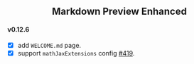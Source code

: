 <center>
  <h2> Markdown Preview Enhanced </h2>
</center>


#### v0.12.6  
* [x] add `WELCOME.md` page.  
* [x] support `mathJaxExtensions` config [#419](https://github.com/shd101wyy/markdown-preview-enhanced/issues/419).    
